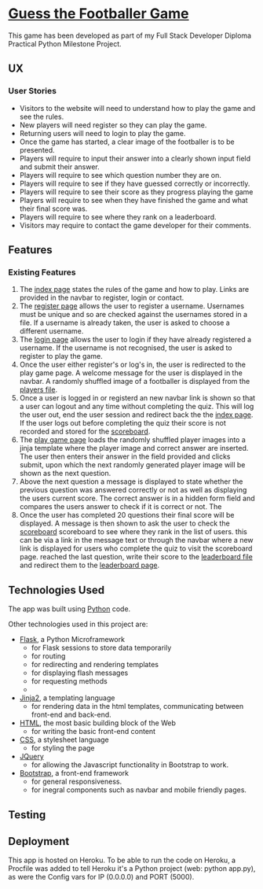 # [Guess the Footballer Game](https://guess-the-footballer.herokuapp.com/)

This game has been developed as part of my Full Stack Developer Diploma Practical Python Milestone Project.

## UX

### User Stories

- Visitors to the website will need to understand how to play the game and see the rules.
- New players will need register so they can play the game.
- Returning users will need to login to play the game.
- Once the game has started, a clear image of the footballer is to be presented.
- Players will require to input their answer into a clearly shown input field and submit their answer.
- Players will require to see which question number they are on.
- Players will require to see if they have guessed correctly or incorrectly.
- Players will require to see their score as they progress playing the game
- Players will require to see when they have finished the game and what their final score was.
- Players will require to see where they rank on a leaderboard.
- Visitors may require to contact the game developer for their comments.

## Features

### Existing Features

1. The [index page](templates/index.html) states the rules of the game and how to play. Links are provided in the navbar to register, login or contact.
1. The [register page](templates/register.html) allows the user to register a username. Usernames must be unique and so are checked against the usernames stored in a file. If a username is already taken, the user is asked to choose a different username.
1. The [login page](templates/login.html) allows the user to login if they have already registered a username. If the username is not recognised, the user is asked to register to play the game.
1. Once the user either register's or log's in, the user is redirected to the play game page. A welcome message for the user is displayed in the navbar. A randomly shuffled image of a footballer is displayed from the [players file](data/players.json).
1. Once a user is logged in or registerd an new navbar link is shown so that a user can logout and any time without completing the quiz. This will log the user out, end the user session and redirect back the the [index page](templates/index.html). If the user logs out before completing the quiz their score is not recorded and stored for the [scoreboard](templates/scoreboard.html). 
1. The [play game page](templates/play.html) loads the randomly shuffled player images into a jinja template where the player image and correct answer are inserted. The user then enters their answer in the field provided and clicks submit, upon which the next randomly generated player image will be shown as the next question.
1. Above the next question a message is displayed to state whether the previous question was answered correctly or not as well as displaying the users current score. The correct answer is in a hidden form field and compares the users answer to check if it is correct or not. The 
1. Once the user has completed 20 questions their final score will be displayed. A message is then shown to ask the user to check the [scoreboard](templates/scoreboard.html) scoreboard to see where they rank in the list of users. this can be via a link in the message text or through the navbar where a new link is displayed for users who complete the quiz to visit the scoreboard page. reached the last question, write their score to the [leaderboard file](data/scores.json) and redirect them to the [leaderboard page](templates/leaderboard.html).

## Technologies Used

The app was built using [Python](https://www.python.org/) code.

Other technologies used in this project are:

- [Flask](http://flask.pocoo.org/), a Python Microframework
  - for Flask sessions to store data temporarily
  - for routing
  - for redirecting and rendering templates
  - for displaying flash messages
  - for requesting methods
  - 
- [Jinja2](http://jinja.pocoo.org/docs/2.10/), a templating language
  - for rendering data in the html templates, communicating between front-end and back-end.
- [HTML](https://developer.mozilla.org/en-US/docs/Web/HTML), the most basic building block of the Web
  - for writing the basic front-end content
- [CSS](https://developer.mozilla.org/en-US/docs/Web/CSS), a stylesheet language
  - for styling the page
- [JQuery](https://jquery.com)
  - for allowing the Javascript functionality in Bootstrap to work.
- [Bootstrap](http://getbootstrap.com/), a front-end framework
  - for general responsiveness.
  - for inegral components such as navbar and mobile friendly pages. 

## Testing

## Deployment

This app is hosted on Heroku. To be able to run the code on Heroku, a Procfile was added to tell Heroku it's a Python project (web: python app.py), as were the Config vars for IP (0.0.0.0) and PORT (5000).
